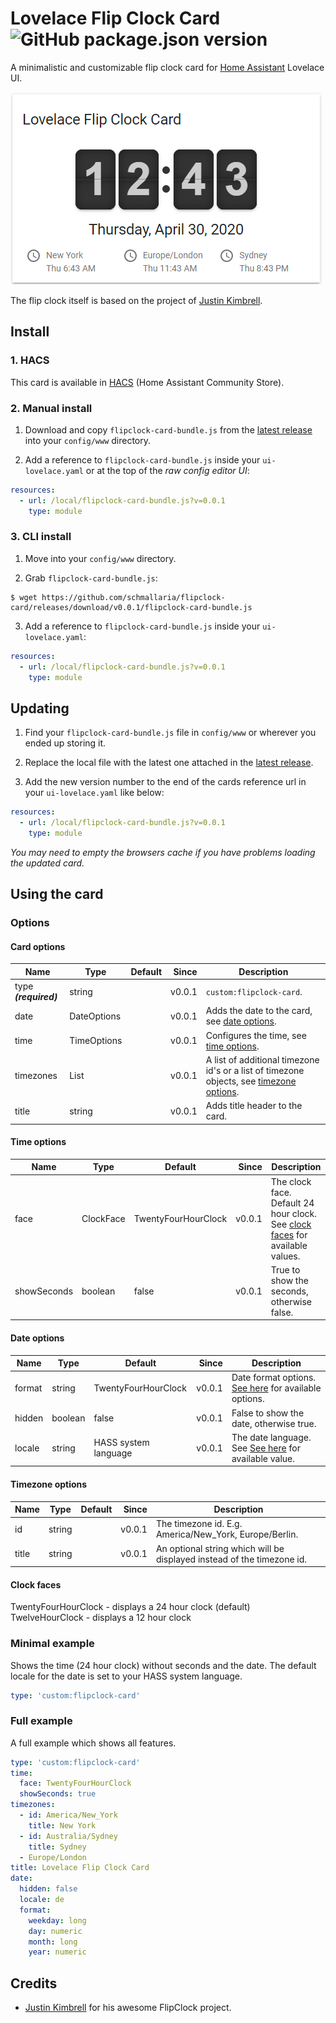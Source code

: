 # Lovelace Flip Clock Card ![GitHub package.json version](https://img.shields.io/github/package-json/v/schmallaria/flipclock-card)
A minimalistic and customizable flip clock card for [Home Assistant](https://github.com/home-assistant/home-assistant) Lovelace UI.

![Preview](./img/clock.png)

The flip clock itself is based on the project of [Justin Kimbrell](https://github.com/objectivehtml).

## Install

### 1. HACS

This card is available in [HACS](https://github.com/custom-components/hacs/issues) (Home Assistant Community Store).

### 2. Manual install

1. Download and copy `flipclock-card-bundle.js` from the [latest release](https://github.com/schmallaria/flipclock-card/releases/latest) into your `config/www` directory.

2. Add a reference to `flipclock-card-bundle.js` inside your `ui-lovelace.yaml` or at the top of the *raw config editor UI*:

  ```yaml
  resources:
    - url: /local/flipclock-card-bundle.js?v=0.0.1
      type: module
  ```

### 3. CLI install

1. Move into your `config/www` directory.

2. Grab `flipclock-card-bundle.js`:

  ```
  $ wget https://github.com/schmallaria/flipclock-card/releases/download/v0.0.1/flipclock-card-bundle.js
  ```

3. Add a reference to `flipclock-card-bundle.js` inside your `ui-lovelace.yaml`:

  ```yaml
  resources:
    - url: /local/flipclock-card-bundle.js?v=0.0.1
      type: module
  ```

## Updating

1. Find your `flipclock-card-bundle.js` file in `config/www` or wherever you ended up storing it.

2. Replace the local file with the latest one attached in the [latest release](https://github.com/schmallaria/flipclock-card/releases/latest).

3. Add the new version number to the end of the cards reference url in your `ui-lovelace.yaml` like below:

  ```yaml
  resources:
    - url: /local/flipclock-card-bundle.js?v=0.0.1
      type: module
  ```

*You may need to empty the browsers cache if you have problems loading the updated card.*

## Using the card

### Options

#### Card options
| Name | Type | Default | Since | Description |
|------|----|-------|-----:|-------------|
| type ***(required)*** | string |  | v0.0.1 | `custom:flipclock-card`.
| date | DateOptions |  | v0.0.1 | Adds the date to the card, see [date options](#date-options).
| time | TimeOptions |  | v0.0.1 | Configures the time, see [time options](#time-options).
| timezones | List |  | v0.0.1 | A list of additional timezone id's or a list of timezone objects, see [timezone options](#timezone-options).
| title | string |  | v0.0.1 | Adds title header to the card.

#### Time options
| Name | Type | Default | Since | Description |
|------|----|-------|-----:|-------------|
| face | ClockFace | TwentyFourHourClock | v0.0.1 | The clock face. Default 24 hour clock. See  [clock faces](#clock-faces) for available values.
| showSeconds | boolean  | false | v0.0.1 | True to show the seconds, otherwise false.

#### Date options
| Name | Type | Default | Since | Description |
|------|----|-------|-----:|-------------|
| format | string | TwentyFourHourClock | v0.0.1 | Date format options. [See here](https://developer.mozilla.org/en-US/docs/Web/JavaScript/Reference/Global_Objects/Date/toLocaleDateString) for available options.
| hidden | boolean | false | v0.0.1 | False to show the date, otherwise true.
| locale | string | HASS system language | v0.0.1 | The date language. See [See here](https://developer.mozilla.org/en-US/docs/Web/JavaScript/Reference/Global_Objects/Date/toLocaleDateString) for available value. 

#### Timezone options
| Name | Type | Default | Since | Description |
|------|----|-------|-----:|-------------|
| id | string |  | v0.0.1 | The timezone id. E.g. America/New_York, Europe/Berlin.
| title | string |  | v0.0.1 | An optional string which will be displayed instead of the timezone id.

#### Clock faces
TwentyFourHourClock - displays a 24 hour clock (default)<br/>
TwelveHourClock - displays a 12 hour clock

### Minimal example
Shows the time (24 hour clock) without seconds and the date. The default locale for the date is set to your HASS system language.
```yaml
type: 'custom:flipclock-card'
```

### Full example
A full example which shows all features.
```yaml
type: 'custom:flipclock-card'
time:
  face: TwentyFourHourClock
  showSeconds: true
timezones:
  - id: America/New_York
    title: New York
  - id: Australia/Sydney
    title: Sydney
  - Europe/London
title: Lovelace Flip Clock Card
date:
  hidden: false
  locale: de
  format:
    weekday: long
    day: numeric
    month: long
    year: numeric
```

## Credits

- [Justin Kimbrell](https://github.com/objectivehtml) for his awesome FlipClock project.